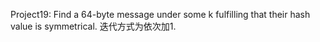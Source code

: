 Project19: Find a 64-byte message under some k fulfilling that their hash value is symmetrical.
迭代方式为依次加1.
